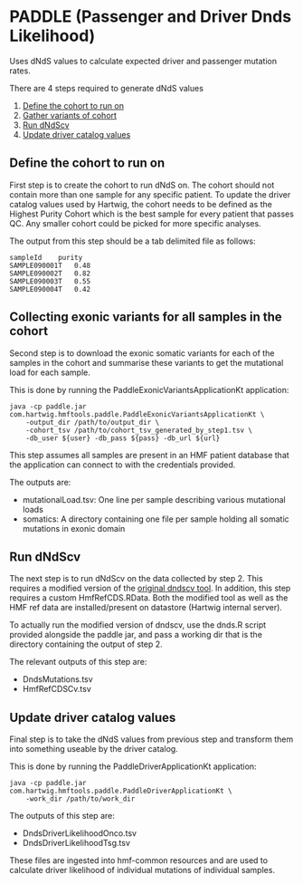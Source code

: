 # PADDLE (Passenger and Driver Dnds Likelihood)

Uses dNdS values to calculate expected driver and passenger mutation rates.

There are 4 steps required to generate dNdS values
1. [Define the cohort to run on](#define-the-cohort-to-run-on)
2. [Gather variants of cohort](#collecting-exonic-variants-for-all-samples-in-the-cohort)
3. [Run dNdScv](#run-dndscv)
4. [Update driver catalog values](#update-driver-catalog-values)

## Define the cohort to run on 

First step is to create the cohort to run dNdS on. The cohort should not contain more than one sample for any specific patient.
To update the driver catalog values used by Hartwig, the cohort needs to be defined as the Highest Purity Cohort which is the 
best sample for every patient that passes QC. Any smaller cohort could be picked for more specific analyses. 
 
The output from this step should be a tab delimited file as follows:

```
sampleId	purity
SAMPLE090001T	0.48
SAMPLE090002T	0.82
SAMPLE090003T	0.55
SAMPLE090004T	0.42
```

## Collecting exonic variants for all samples in the cohort

Second step is to download the exonic somatic variants for each of the samples in the cohort and summarise these variants to get the mutational load for each sample.

This is done by running the PaddleExonicVariantsApplicationKt application:

```
java -cp paddle.jar com.hartwig.hmftools.paddle.PaddleExonicVariantsApplicationKt \
    -output_dir /path/to/output_dir \
    -cohort_tsv /path/to/cohort_tsv_generated_by_step1.tsv \
    -db_user ${user} -db_pass ${pass} -db_url ${url}
```  

This step assumes all samples are present in an HMF patient database that the application can connect to with the credentials provided.

The outputs are:
 - mutationalLoad.tsv: One line per sample describing various mutational loads
 - somatics: A directory containing one file per sample holding all somatic mutations in exonic domain

## Run dNdScv

The next step is to run dNdScv on the data collected by step 2. This requires a modified version of the [original dndscv tool](https://github.com/im3sanger/dndscv).
In addition, this step requires a custom HmfRefCDS.RData. Both the modified tool as well as the HMF ref data are installed/present on datastore (Hartwig internal server).

To actually run the modified version of dndscv, use the dnds.R script provided alongside the paddle jar,
and pass a working dir that is the directory containing the output of step 2.

The relevant outputs of this step are:
 - DndsMutations.tsv
 - HmfRefCDSCv.tsv

## Update driver catalog values

Final step is to take the dNdS values from previous step and transform them into something useable by the driver catalog. 

This is done by running the PaddleDriverApplicationKt application:
```
java -cp paddle.jar com.hartwig.hmftools.paddle.PaddleDriverApplicationKt \
    -work_dir /path/to/work_dir
```  

The outputs of this step are:
 - DndsDriverLikelihoodOnco.tsv
 - DndsDriverLikelihoodTsg.tsv
  
These files are ingested into hmf-common resources and are used to calculate driver likelihood of individual mutations of individual samples.
